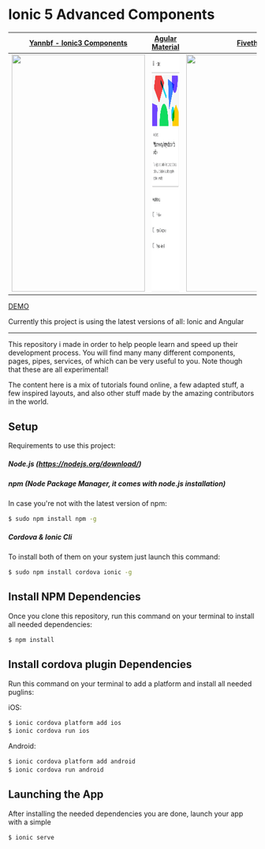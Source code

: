 # Ionic 5 Advanced Components

| [Yannbf - Ionic3 Components](https://github.com/yannbf/ionic3-components) | [Agular Material](https://material.angular.io/components/categories) | [Fivethree](https://fivethree-team.github.io/ionic-4-components/) |
| ------------- | ------------- | ------------- |
| <img src="./gifs/yannbf.gif" width="270" height="480">  | <img src="./gifs/angular-mat.gif" width="270" height="480"> | <img src="./gifs/fivethree.gif" width="270" height="480"> |



[DEMO](https://vagnersabadi.github.io/awesome-components-ionic/)


Currently this project is using the latest versions of all: Ionic and Angular

****

This repository i made in order to help people learn and speed up their development process.
You will find many many different components, pages, pipes, services, of which can be very useful to you. Note though that these are all experimental!

The content here is a mix of tutorials found online, a few adapted stuff, a few inspired layouts, and also other stuff made by the amazing contributors in the world.

## Setup

Requirements to use this project:

##### Node.js (https://nodejs.org/download/)

##### npm (Node Package Manager, it comes with node.js installation)
In case you're not with the latest version of npm:
```sh
$ sudo npm install npm -g
```

##### Cordova & Ionic Cli
To install both of them on your system just launch this command:
```sh
$ sudo npm install cordova ionic -g
```

## Install NPM Dependencies
Once you clone this repository, run this command on your terminal to install all needed dependencies:
```sh
$ npm install
```

## Install cordova plugin Dependencies
Run this command on your terminal to add a platform and install all needed puglins:

iOS:
```sh
$ ionic cordova platform add ios
$ ionic cordova run ios
```

Android:
```sh
$ ionic cordova platform add android
$ ionic cordova run android
```
## Launching the App
After installing the needed dependencies you are done, launch your app with a simple
```sh
$ ionic serve
```

